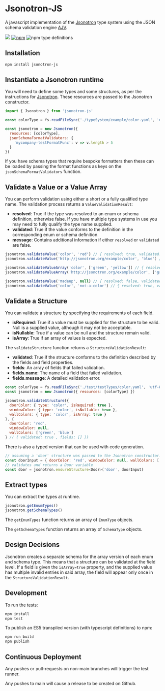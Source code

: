 # Jsonotron-JS

A javascript implementation of the [Jsonotron](https://github.com/karlhulme/jsonotron) type system using the JSON schema validation engine [AJV](https://ajv.js.org/).

![](https://github.com/karlhulme/jsonotron/workflows/CD/badge.svg)
[![npm](https://img.shields.io/npm/v/jsonotron-js.svg)](https://www.npmjs.com/package/jsonotron-js)
![npm type definitions](https://img.shields.io/npm/types/typescript)


## Installation

```bash
npm install jsonotron-js
```


## Instantiate a Jsonotron runtime

You will need to define some types and some structures, as per the instructions for [Jsonotron](https://github.com/karlhulme/jsonotron).  These resources are passed to the Jsonotron constructor.

```javascript
import { Jsonotron } from 'jsonotron-js'

const colorType = fs.readFileSync('./typeSystem/example/color.yaml', 'utf-8')

const jsonotron = new Jsonotron({
  resources: [colorType],
  jsonSchemaFormatValidators: {
    'mycompany-testFormatFunc': v => v.length > 5
  }
})
```

If you have schema types that require bespoke formatters then these can be loaded by passing the format functions as keys on the `jsonSchemaFormatValidators` function.


## Validate a Value or a Value Array

You can perform validation using either a short or a fully qualified type name.  The validation process returns a `ValueValidationResult`:

* **resolved**: True if the type was resolved to an enum or schema definition, otherwise false.  If you have multiple type systems in use you may need to fully qualify the type name supplied.
* **validated**: True if the value conforms to the definition in the corresponding enum or schema definition.
* **message**: Contains additional information if either `resolved` or `validated` are false.

```javascript
jsonotron.validateValue('color', 'red') // { resolved: true, validated: true }
jsonotron.validateValue('http://jsonotron.org/example/color', 'blue') // { resolved: true, validated: true }

jsonotron.validateValueArray('color', ['green', 'yellow']) // { resolved: true, validated: true }
jsonotron.validateValueArray('http://jsonotron.org/example/color', ['green', 'yellow']) // { resolved: true, validated: true }

jsonotron.validateValue('madeup', null) // { resolved: false, validated: false, message: ... }
jsonotron.validateValue('color', 'not-a-color') // { resolved: true, validated: false, message: ... }
```


## Validate a Structure

You can validate a structure by specifying the requirements of each field.

* **isRequired**: True if a value must be supplied for the structure to be valid.  Null is a supplied value, although it may not be acceptable.
* **isNullable**: True if a value can be null and the structure remain valid.
* **isArray**: True if an array of values is expected.

The `validateStructure` function returns a `StructureValidationResult`:

* **validated**: True if the structure conforms to the definition described by the fields and field properties.
* **fields**: An array of fields that failed validation.
* **fields.name**: The name of a field that failed validation.
* **fields.message**: A detailed validation error.

```javascript
const colorType = fs.readFileSync('./test/testTypes/color.yaml', 'utf-8')
const jsonotron = new Jsonotron({ resources: [colorType] })

jsonotron.validateStructure({
  doorColor: { type: 'color', isRequired: true },
  windowColor: { type: 'color', isNullable: true },
  wallColors: { type: 'color', isArray: true }
}, {
  doorColor: 'red',
  windowColor: null,
  wallColors: ['green', 'blue']
} // { validated: true , fields: [] })
```

There is also a typed version that can be used with code generation.

```javascript
// assuming a 'door' structure was passed to the Jsonotron constructor...
const doorInput = { doorColor: 'red', windowColor: null, wallColors: ['green', 'blue'] }
// validates and returns a Door variable
const door = jsonotron.ensureStructure<Door>('door', doorInput)
```

## Extract types

You can extract the types at runtime.  

```javascript
jsonotron.getEnumTypes()
jsonotron.getSchemaTypes()
```

The `getEnumTypes` function returns an array of `EnumType` objects.

The `getSchemaTypes` function returns an array of `SchemaType` objects.


## Design Decisions

Jsonotron creates a separate schema for the array version of each enum and schema type.  This means that a structure can be validated at the field level.  If a field is given the `isArray=true` property, and the supplied value has multiple invalid entries in said array, the field will appear only once in the `StructureValidationResult`.


## Development

To run the tests:

```bash
npm install
npm test
```

To publish an ES5 transpiled version (with typescript definitions) to npm:

```bash
npm run build
npm publish
```


## Continuous Deployment

Any pushes or pull-requests on non-main branches will trigger the test runner.

Any pushes to main will cause a release to be created on Github.
